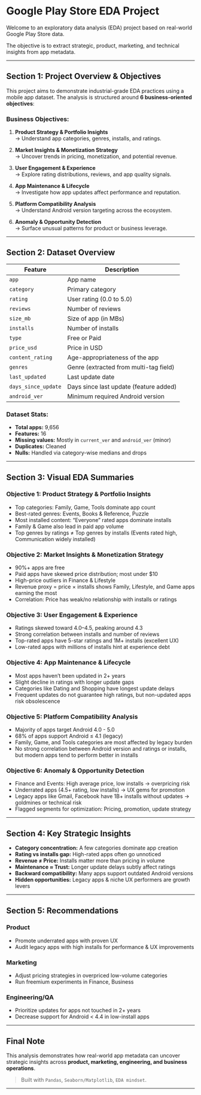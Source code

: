 #  Google Play Store EDA Project

Welcome to an exploratory data analysis (EDA) project based on real-world Google Play Store data.

The objective is to extract strategic, product, marketing, and technical insights from app metadata.

---

##  Section 1: Project Overview & Objectives

This project aims to demonstrate industrial-grade EDA practices using a mobile app dataset. The analysis is structured around **6 business-oriented objectives**:

###  Business Objectives:

1. **Product Strategy & Portfolio Insights**  
   → Understand app categories, genres, installs, and ratings.

2. **Market Insights & Monetization Strategy**  
   → Uncover trends in pricing, monetization, and potential revenue.

3. **User Engagement & Experience**  
   → Explore rating distributions, reviews, and app quality signals.

4. **App Maintenance & Lifecycle**  
   → Investigate how app updates affect performance and reputation.

5. **Platform Compatibility Analysis**  
   → Understand Android version targeting across the ecosystem.

6. **Anomaly & Opportunity Detection**  
   → Surface unusual patterns for product or business leverage.

---

##  Section 2: Dataset Overview

| Feature           | Description                             |
|------------------|-----------------------------------------|
| `app`            | App name                                |
| `category`       | Primary category                        |
| `rating`         | User rating (0.0 to 5.0)                |
| `reviews`        | Number of reviews                       |
| `size_mb`        | Size of app (in MBs)                    |
| `installs`       | Number of installs                      |
| `type`           | Free or Paid                            |
| `price_usd`      | Price in USD                            |
| `content_rating` | Age-appropriateness of the app          |
| `genres`         | Genre (extracted from multi-tag field)  |
| `last_updated`   | Last update date                        |
| `days_since_update` | Days since last update (feature added) |
| `android_ver`    | Minimum required Android version        |

###  Dataset Stats:

- **Total apps:** 9,656  
- **Features:** 16  
- **Missing values:** Mostly in `current_ver` and `android_ver` (minor)  
- **Duplicates:** Cleaned  
- **Nulls:** Handled via category-wise medians and drops

---

##  Section 3: Visual EDA Summaries

### Objective 1: Product Strategy & Portfolio Insights

- Top categories: Family, Game, Tools dominate app count
- Best-rated genres: Events, Books & Reference, Puzzle
- Most installed content: “Everyone” rated apps dominate installs
- Family & Game also lead in paid app volume
- Top genres by ratings ≠ Top genres by installs (Events rated high, Communication widely installed)

### Objective 2: Market Insights & Monetization Strategy

- 90%+ apps are free
- Paid apps have skewed price distribution; most under $10
- High-price outliers in Finance & Lifestyle
- Revenue proxy = price × installs shows Family, Lifestyle, and Game apps earning the most
- Correlation: Price has weak/no relationship with installs or ratings

### Objective 3: User Engagement & Experience

- Ratings skewed toward 4.0–4.5, peaking around 4.3
- Strong correlation between installs and number of reviews
- Top-rated apps have 5-star ratings and 1M+ installs (excellent UX)
- Low-rated apps with millions of installs hint at experience debt

### Objective 4: App Maintenance & Lifecycle

- Most apps haven’t been updated in 2+ years
- Slight decline in ratings with longer update gaps
- Categories like Dating and Shopping have longest update delays
- Frequent updates do not guarantee high ratings, but non-updated apps risk obsolescence

### Objective 5: Platform Compatibility Analysis

- Majority of apps target Android 4.0 - 5.0
- 68% of apps support Android ≤ 4.1 (legacy)
- Family, Game, and Tools categories are most affected by legacy burden
- No strong correlation between Android version and ratings or installs, but modern apps tend to perform better in installs

### Objective 6: Anomaly & Opportunity Detection

- Finance and Events: High average price, low installs → overpricing risk
- Underrated apps (4.5+ rating, low installs) → UX gems for promotion
- Legacy apps like Gmail, Facebook have 1B+ installs without updates → goldmines or technical risk
- Flagged segments for optimization: Pricing, promotion, update strategy

---

## Section 4: Key Strategic Insights

- **Category concentration:** A few categories dominate app creation
- **Rating vs installs gap:** High-rated apps often go unnoticed
- **Revenue ≠ Price:** Installs matter more than pricing in volume
- **Maintenance ≈ Trust:** Longer update delays subtly affect ratings
- **Backward compatibility:** Many apps support outdated Android versions
- **Hidden opportunities:** Legacy apps & niche UX performers are growth levers

---

## Section 5: Recommendations

### Product
- Promote underrated apps with proven UX
- Audit legacy apps with high installs for performance & UX improvements

### Marketing
- Adjust pricing strategies in overpriced low-volume categories
- Run freemium experiments in Finance, Business

### Engineering/QA
- Prioritize updates for apps not touched in 2+ years
- Decrease support for Android < 4.4 in low-install apps

---

## Final Note

This analysis demonstrates how real-world app metadata can uncover strategic insights across **product, marketing, engineering, and business operations**.

> Built with `Pandas`,  `Seaborn/Matplotlib`,  `EDA mindset`.

---
